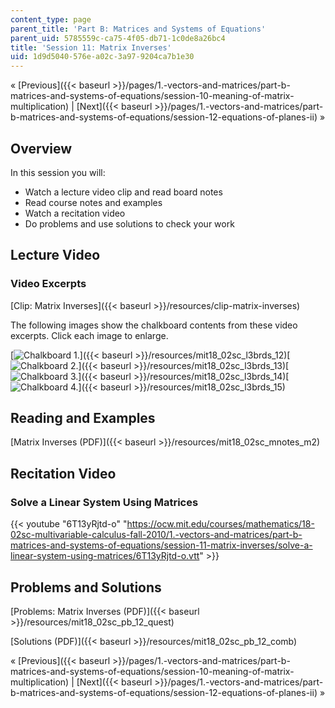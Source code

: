 ```yaml
---
content_type: page
parent_title: 'Part B: Matrices and Systems of Equations'
parent_uid: 5785559c-ca75-4f05-db71-1c0de8a26bc4
title: 'Session 11: Matrix Inverses'
uid: 1d9d5040-576e-a02c-3a97-9204ca7b1e30
---
```


« [Previous]({{< baseurl >}}/pages/1.-vectors-and-matrices/part-b-matrices-and-systems-of-equations/session-10-meaning-of-matrix-multiplication) | [Next]({{< baseurl >}}/pages/1.-vectors-and-matrices/part-b-matrices-and-systems-of-equations/session-12-equations-of-planes-ii) »

Overview
--------

In this session you will:

*   Watch a lecture video clip and read board notes
*   Read course notes and examples
*   Watch a recitation video
*   Do problems and use solutions to check your work

Lecture Video
-------------

### Video Excerpts

[Clip: Matrix Inverses]({{< baseurl >}}/resources/clip-matrix-inverses)

The following images show the chalkboard contents from these video excerpts. Click each image to enlarge.

[![Chalkboard 1.](BASEURL_PLACEHOLDER/resources/mit18_02sc_l3brds_12a)]({{< baseurl >}}/resources/mit18_02sc_l3brds_12)[![Chalkboard 2.](BASEURL_PLACEHOLDER/resources/mit18_02sc_l3brds_13a)]({{< baseurl >}}/resources/mit18_02sc_l3brds_13)[![Chalkboard 3.](BASEURL_PLACEHOLDER/resources/mit18_02sc_l3brds_14a)]({{< baseurl >}}/resources/mit18_02sc_l3brds_14)[![Chalkboard 4.](BASEURL_PLACEHOLDER/resources/mit18_02sc_l3brds_15a)]({{< baseurl >}}/resources/mit18_02sc_l3brds_15)

Reading and Examples
--------------------

[Matrix Inverses (PDF)]({{< baseurl >}}/resources/mit18_02sc_mnotes_m2)

Recitation Video
----------------

### Solve a Linear System Using Matrices

{{< youtube "6T13yRjtd-o" "https://ocw.mit.edu/courses/mathematics/18-02sc-multivariable-calculus-fall-2010/1.-vectors-and-matrices/part-b-matrices-and-systems-of-equations/session-11-matrix-inverses/solve-a-linear-system-using-matrices/6T13yRjtd-o.vtt" >}}

Problems and Solutions
----------------------

[Problems: Matrix Inverses (PDF)]({{< baseurl >}}/resources/mit18_02sc_pb_12_quest)

[Solutions (PDF)]({{< baseurl >}}/resources/mit18_02sc_pb_12_comb)

« [Previous]({{< baseurl >}}/pages/1.-vectors-and-matrices/part-b-matrices-and-systems-of-equations/session-10-meaning-of-matrix-multiplication) | [Next]({{< baseurl >}}/pages/1.-vectors-and-matrices/part-b-matrices-and-systems-of-equations/session-12-equations-of-planes-ii) »